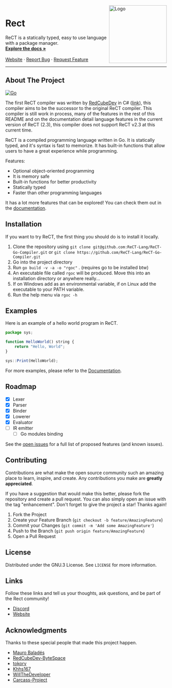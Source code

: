 
<img align="right" alt="Logo" width="180" height="180" src="https://avatars.githubusercontent.com/u/98979517?s=200&v=4" />

# Rect

<p>
	  ReCT is a statically typed, easy to use language with a package manager.
    <br />
    <a href="https://docs.rect.ml/"><strong>Explore the docs »</strong></a>
    <br />
    <br />
    <a href="https://rect.ml">Website</a>
    ·
    <a href="https://github.com/ReCT-Lang/ReCT-Go-Compiler/issues">Report Bug</a>
    ·
    <a href="https://github.com/ReCT-Lang/ReCT-Go-Compiler/pulls">Request Feature</a>
</p>

<hr>

<!-- ABOUT THE PROJECT -->
## About The Project

[![Go](https://github.com/ReCT-Lang/ReCT-Go-Compiler/actions/workflows/go.yml/badge.svg)](https://github.com/ReCT-Lang/ReCT-Go-Compiler/actions/workflows/go.yml)  

The first ReCT compiler was written by [RedCubeDev](https://github.com/RedCubeDev-ByteSpace) in C# ([link](https://github.com/RedCubeDev-ByteSpace/ReCT)), this compiler aims to be the successor to
the original ReCT compiler. This compiler is still work in process, many of the features in the rest of this README and on the documentation detail language features in the current version of ReCT (2.3),
this compiler does not support ReCT v2.3 at this current time.

ReCT is a compiled programming language written in Go. It is statically typed, and it's syntax is fast to memorize. 
It has built-in functions that allow users to have a great experience while programming.

Features:
* Optional object-oriented programming
* It is memory safe
* Built-in functions for better productivity
* Statically typed
* Faster than other programming languages

It has a lot more features that can be explored! You can check them out in the [documentation](https://docs.rect.ml/).

## Installation

If you want to try ReCT, the first thing you should do is to install it locally.

1. Clone the repository using `git clone git@github.com:ReCT-Lang/ReCT-Go-Compiler.git` or `git clone https://github.com/ReCT-Lang/ReCT-Go-Compiler.git`
2. Go into the project directory
3. Run `go build -v -a -o "rgoc"` . (requires go to be installed btw)
4. An executable file called `rgoc` will be produced. Move this into an installation directory or anywhere really...
5. If on Windows add as an environmental variable, if on Linux add the executable to your PATH variable.
6. Run the help menu via `rgoc -h`

## Examples

Here is an example of a hello world program in ReCT.
```js
package sys; 

function HelloWorld() string {
    return "Hello, World";
}

sys::Print(HelloWorld);
```

For more examples, please refer to the [Documentation](https://docs.rect.ml/).


<!-- ROADMAP -->
## Roadmap

- [x] Lexer
- [x] Parser
- [x] Binder
- [x] Lowerer
- [x] Evaluator
- [ ] IR emitter
    - [ ] Go modules binding

See the [open issues](https://github.com/ReCT-Lang/ReCT-Go-Compiler/issues) for a full list of proposed features (and known issues).

## Contributing

Contributions are what make the open source community such an amazing place to learn, inspire, and create. Any contributions you make are **greatly appreciated**.

If you have a suggestion that would make this better, please fork the repository and create a pull request. You can also simply open an issue with the tag "enhancement".
Don't forget to give the project a star! Thanks again!

1. Fork the Project
2. Create your Feature Branch (`git checkout -b feature/AmazingFeature`)
3. Commit your Changes (`git commit -m 'Add some AmazingFeature'`)
4. Push to the Branch (`git push origin feature/AmazingFeature`)
5. Open a Pull Request

## License

Distributed under the GNU.3 License. See `LICENSE` for more information.

## Links

Follow these links and tell us your thoughts, ask questions, and be part of the Rect community!

* [Discord](https://discord.gg/kk9MsnABdF)
* [Website](http://rect.ml/)

## Acknowledgments

Thanks to these special people that made this project happen.

* [Mauro Baladés](https://github.com/mauro-balades)
* [RedCubeDev-ByteSpace](https://github.com/RedCubeDev-ByteSpace)
* [tokorv](https://github.com/tokorv)
* [Khhs167](https://github.com/Khhs167)
* [WillTheDeveloper](https://github.com/WillTheDeveloper)
* [Carcass-Project](https://github.com/Carcass-Project)


